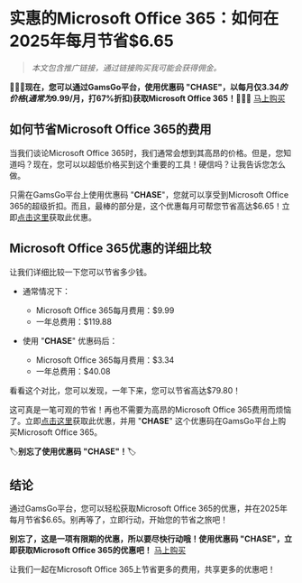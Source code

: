 # 实惠的Microsoft Office 365：如何在2025年每月节省$6.65

> *本文包含推广链接，通过链接购买我可能会获得佣金。*

🎉🎉🎉**现在，您可以通过GamsGo平台，使用优惠码 "**CHASE**"，以每月仅$3.34的价格(通常为$9.99/月，打67%折扣)获取Microsoft Office 365！**🎉🎉🎉 [马上购买](https://www.gamsgo.com/partner/ykeX7B)

## 如何节省Microsoft Office 365的费用

当我们谈论Microsoft Office 365时，我们通常会想到其高昂的价格。但是，您知道吗？现在，您可以以超低价格买到这个重要的工具！硬信吗？让我告诉您怎么做。

只需在GamsGo平台上使用优惠码 "**CHASE**"，您就可以享受到Microsoft Office 365的超级折扣。而且，最棒的部分是，这个优惠每月可帮您节省高达$6.65！立即[点击这里](https://www.gamsgo.com/partner/ykeX7B)获取此优惠。

## Microsoft Office 365优惠的详细比较

让我们详细比较一下您可以节省多少钱。

* 通常情况下：
  * Microsoft Office 365每月费用：$9.99
  * 一年总费用：$119.88

* 使用 "**CHASE**" 优惠码后：
  * Microsoft Office 365每月费用：$3.34
  * 一年总费用：$40.08

看看这个对比，您可以发现，一年下来，您可以节省高达$79.80！

这可真是一笔可观的节省！再也不需要为高昂的Microsoft Office 365费用而烦恼了。立即[点击这里](https://www.gamsgo.com/partner/ykeX7B)获取此优惠，并用 "**CHASE**" 这个优惠码在GamsGo平台上购买Microsoft Office 365。

🏷️**别忘了使用优惠码 "**CHASE**"！**🏷️

## 结论

通过GamsGo平台，您可以轻松获取Microsoft Office 365的优惠，并在2025年每月节省$6.65。别再等了，立即行动，开始您的节省之旅吧！

**别忘了，这是一项有限期的优惠，所以要尽快行动哦！使用优惠码 "**CHASE**"，立即获取Microsoft Office 365的优惠吧！** [马上购买](https://www.gamsgo.com/partner/ykeX7B)

让我们一起在Microsoft Office 365上节省更多的费用，共享更多的优惠吧！

